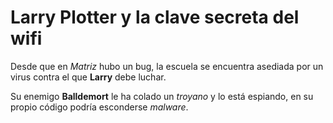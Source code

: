 # Larry Plotter y la clave secreta del wifi

Desde que en *Matriz* hubo un bug, la escuela se encuentra asediada por un virus
contra el que **Larry** debe luchar. 

Su enemigo **Balldemort** le ha colado un *troyano* y lo está espiando, en su propio código podría esconderse *malware*.
